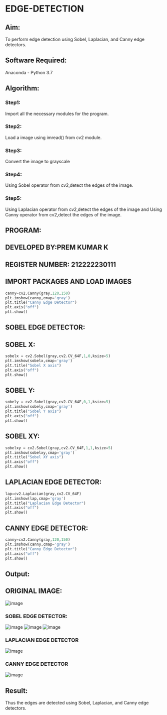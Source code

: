 # EDGE-DETECTION
## Aim:
To perform edge detection using Sobel, Laplacian, and Canny edge detectors.
## Software Required:
Anaconda - Python 3.7
## Algorithm:
### Step1:
Import all the necessary modules for the program.
### Step2:
Load a image using imread() from cv2 module.
### Step3:
Convert the image to grayscale
### Step4:
Using Sobel operator from cv2,detect the edges of the image.
### Step5:
Using Laplacian operator from cv2,detect the edges of the image and Using Canny operator from cv2,detect the edges of the image.
## PROGRAM:
## DEVELOPED BY:PREM KUMAR K
## REGISTER NUMBER: 212222230111
## IMPORT PACKAGES AND LOAD IMAGES
  ```python
  canny=cv2.Canny(gray,120,150)
plt.imshow(canny,cmap='gray')
plt.title("Canny Edge Detector")
plt.axis("off")
plt.show()
```
## SOBEL EDGE DETECTOR:
## SOBEL X:
  ```python
  sobelx = cv2.Sobel(gray,cv2.CV_64F,1,0,ksize=5)
plt.imshow(sobelx,cmap='gray')
plt.title("Sobel X axis")
plt.axis("off")
plt.show()
```
## SOBEL Y:
```python
sobely = cv2.Sobel(gray,cv2.CV_64F,0,1,ksize=5)
plt.imshow(sobely,cmap='gray')
plt.title("Sobel Y axis")
plt.axis("off")
plt.show()
```
## SOBEL XY:
  ```python
  sobelxy = cv2.Sobel(gray,cv2.CV_64F,1,1,ksize=5)
plt.imshow(sobelxy,cmap='gray')
plt.title("Sobel XY axis")
plt.axis("off")
plt.show()
```
## LAPLACIAN EDGE DETECTOR:
```python
lap=cv2.Laplacian(gray,cv2.CV_64F)
plt.imshow(lap,cmap='gray')
plt.title("Laplacian Edge Detector")
plt.axis("off")
plt.show()
```
## CANNY EDGE DETECTOR:
```python
canny=cv2.Canny(gray,120,150)
plt.imshow(canny,cmap='gray')
plt.title("Canny Edge Detector")
plt.axis("off")
plt.show()
```
## Output:
## ORIGINAL IMAGE:
![image](https://github.com/gpavana/EDGE-DETECTION/assets/118787343/f28799ff-7f73-4e6d-9466-fa2042fdfcba)
### SOBEL EDGE DETECTOR:
![image](https://github.com/gpavana/EDGE-DETECTION/assets/118787343/bc8ed57e-5cf2-4833-b6d9-ea59d10e34f0)
![image](https://github.com/gpavana/EDGE-DETECTION/assets/118787343/86a92b10-0e69-4e0b-aadd-d734815522fa)
![image](https://github.com/gpavana/EDGE-DETECTION/assets/118787343/e0aaa41b-b4a4-4e66-8f1e-5d2e425435fd)
### LAPLACIAN EDGE DETECTOR
![image](https://github.com/gpavana/EDGE-DETECTION/assets/118787343/18b00b2d-dd9b-4cd9-9c1f-783a0c7ba616)
### CANNY EDGE DETECTOR
![image](https://github.com/gpavana/EDGE-DETECTION/assets/118787343/89255595-bc54-4582-8e30-be96f21d6e74)
## Result:
Thus the edges are detected using Sobel, Laplacian, and Canny edge detectors.
